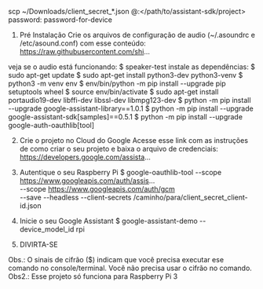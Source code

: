 scp ~/Downloads/client_secret_*.json <username>@<device-ip-address>:</path/to/assistant-sdk/project>
password: password-for-device


1. Pré Instalação
Crie os arquivos de configuração de audio (~/.asoundrc e /etc/asound.conf) com esse conteúdo: https://raw.githubusercontent.com/shi...

veja se o audio está funcionando: 
$ speaker-test
instale as dependências:
$ sudo apt-get update
$ sudo apt-get install python3-dev python3-venv
$ python3 -m venv env
$ env/bin/python -m pip install --upgrade pip setuptools wheel
$ source env/bin/activate
$ sudo apt-get install portaudio19-dev libffi-dev libssl-dev libmpg123-dev
$ python -m pip install --upgrade google-assistant-library==1.0.1
$ python -m pip install --upgrade google-assistant-sdk[samples]==0.5.1
$ python -m pip install --upgrade google-auth-oauthlib[tool]

2. Crie o projeto no Cloud do Google
Acesse esse link com as instruções de como criar o seu projeto e baixa o arquivo de credenciais: https://developers.google.com/assista...

3. Autentique o seu Raspberry Pi
$ google-oauthlib-tool --scope https://www.googleapis.com/auth/assis... \
      --scope https://www.googleapis.com/auth/gcm \
      --save --headless --client-secrets /caminho/para/client_secret_client-id.json

4. Inicie o seu Google Assistant
$ google-assistant-demo --device_model_id rpi

5. DIVIRTA-SE

Obs.: O sinais de cifrão ($) indicam que você precisa executar ese comando no console/terminal. Você não precisa usar o cifrão no comando.
Obs2.: Esse projeto só funciona para Raspberry Pi 3